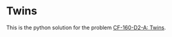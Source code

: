 # Twins
This is the python solution for the problem [CF-160-D2-A: Twins](https://codeforces.com/contest/160/problem/A).
